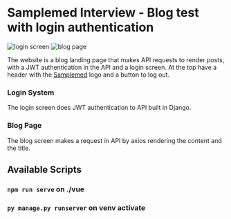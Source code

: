 # Samplemed Interview - Blog test with login authentication

![login screen](https://i.imgur.com/1gpCO35_d.webp?maxwidth=1920&fidelity=grand)
![blog page](https://i.imgur.com/mhklYXQ_d.webp?maxwidth=1920&fidelity=grand)

The website is a blog landing page that makes API requests to render posts, with a JWT authentication in the API and a login screen. At the top have a header with the [Samplemed](https://www.samplemed.com.br/) logo and a button to log out.

### Login System
The login screen does JWT authentication to API built in Django.

### Blog Page
The blog screen makes a request in API by axios rendering the content and the title.

## Available Scripts

### `npm run serve` on ./vue

### `py manage.py runserver` on venv activate
